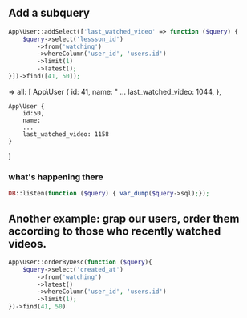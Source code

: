 ## Add a subquery
```php
App\User::addSelect(['last_watched_video' => function ($query) {
    $query->select('lessson_id')
        ->from('watching')
        ->whereColumn('user_id', 'users.id')
        ->limit(1)
        ->latest();
}])->find([41, 50]);
```
=> all: [
    App\User {
        id: 41,
        name: "
        ...
        last_watched_video: 1044,
    },

    App\User {
        id:50,
        name:
        ...
        last_watched_video: 1158
    }
]

### what's happening there
```php
DB::listen(function ($query) { var_dump($query->sql);});
```

## Another example: grap our users, order them according to those who recently watched videos.
```php
App\User::orderByDesc(function ($query){
    $query->select('created_at')
        ->from('watching')
        ->latest()
        ->whereColumn('user_id', 'users.id')
        ->limit(1);
})->find(41, 50)
```